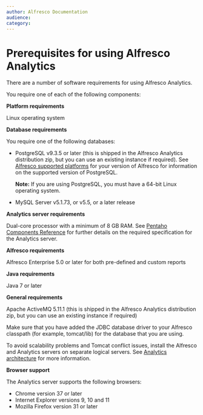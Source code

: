 ```yaml
---
author: Alfresco Documentation
audience: 
category: 
---
```


# Prerequisites for using Alfresco Analytics

There are a number of software requirements for using Alfresco Analytics.

You require one of each of the following components:

**Platform requirements**

Linux operating system

**Database requirements**

You require one of the following databases:

-   PostgreSQL v9.3.5 or later \(this is shipped in the Alfresco Analytics distribution zip, but you can use an existing instance if required\). See [Alfresco supported platforms](http://www.alfresco.com/services/subscription/supported-platforms/) for your version of Alfresco for information on the supported version of PostgreSQL.

    **Note:** If you are using PostgreSQL, you must have a 64-bit Linux operating system.

-   MySQL Server v5.1.73, or v5.5, or a later release

**Analytics server requirements**

Dual-core processor with a minimum of 8 GB RAM. See [Pentaho Components Reference](http://help.pentaho.com/Documentation/5.1/0D0/160/000) for further details on the required specification for the Analytics server.

**Alfresco requirements**

Alfresco Enterprise 5.0 or later for both pre-defined and custom reports

**Java requirements**

Java 7 or later

**General requirements**

Apache ActiveMQ 5.11.1 \(this is shipped in the Alfresco Analytics distribution zip, but you can use an existing instance if required\)

Make sure that you have added the JDBC database driver to your Alfresco classpath \(for example, tomcat/lib\) for the database that you are using.

To avoid scalability problems and Tomcat conflict issues, install the Alfresco and Analytics servers on separate logical servers. See [Analytics architecture](analytics-architecture.md) for more information.

**Browser support**

The Analytics server supports the following browsers:

-   Chrome version 37 or later
-   Internet Explorer versions 9, 10 and 11
-   Mozilla Firefox version 31 or later

